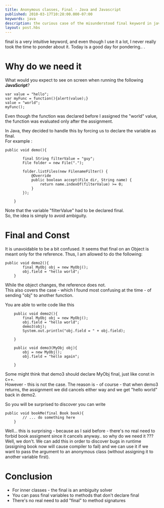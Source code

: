 ```yaml
---
title: Anonymous classes, Final - Java and Javascript
published: 2010-03-17T10:28:00.000-07:00
keywords: java
description: the curious case of the misunderstood final keyword in java
layout: post.hbs
---
```


final is a very intuitive keyword, and even though I use it a lot, I never really took the time to ponder about it. Today is a good day for pondering.. .  

# Why do we need it

What would you expect to see on screen when running the following **JavaScript**?  

```
var value = "hello";
var myFunc = function(){alert(value);}  
value = "world";  
myFunc();  
```

Even though the function was declared before I assigned the "world" value, the function was evaluated only after the assignment.  

In Java, they decided to handle this by forcing us to declare the variable as final.  
For example :  

```
public void demo(){

        final String filterValue = "guy";  
        File folder = new File(".");  

        folder.listFiles(new FilenameFilter() {  
            @Override  
            public boolean accept(File dir, String name) {  
                return name.indexOf(filterValue) >= 0;  
            }  
        });  

    }  

```

Note that the variable "filterValue" had to be declared final.  
So, the idea is simply to avoid ambiguity.  

# Final and Const

It is unavoidable to be a bit confused. It seems that final on an Object is meant only for the reference. Thus, I am allowed to do the following:  

```
public void demo2(){
        final MyObj obj = new MyObj();  
        obj.field = "hello world";  
    }  
```

While the object changes, the reference does not.  
This also covers the case - which I found most confusing at the time - of sending "obj" to another function.  

You are able to write code like this  

```
    public void demo2(){  
        final MyObj obj = new MyObj();  
        obj.field = "hello world";  
        demo3(obj);  
        System.out.println("obj.field = " + obj.field);  

    }  

    public void demo3(MyObj obj){  
        obj = new MyObj();  
        obj.field = "hello again";  

    }  
```

Some might think that demo3 should declare MyObj final, just like const in c++.  
However - this is not the case. The reason is - of course - that when demo3 returns, the assignment we did cancels either way and we get "hello world" back in demo2\.  

So you will be surprised to discover you can write  

```
public void bookMe(final Book book){
        // ... do something here  
    }  
```

Well... this is surprising - because as I said before - there's no real need to forbid book assigment since it cancels anyway.. so why do we need it ??? Well, we don't. We can add this in order to discover bugs in runtime (assigning book now will cause compiler to fail) and we can use it if we want to pass the argument to an anonymous class (without assigning it to another variable first).  

# Conclusion

*   For inner classes - the final is an ambiguity solver
*   You can pass final variables to methods that don't declare final
*   There's no real need to add "final" to method signatures